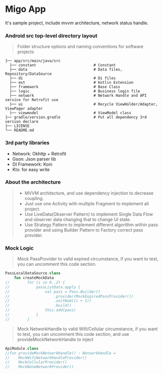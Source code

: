 # Migo App

It's sample project, include mvvm architecture, network status handle.

### Android src top-level directory layout

> Folder structure options and naming conventions for software projects

    ├── app/src/main/java/src
      ├── constant                          # Constant
      ├── data                              # Data files, Repository/DataSource
      ├── di                                # Di files
      ├── ext                               # Kotlin Extension
      ├── framework                         # Base Class
      ├── logic                             # Business login file
      ├── network                           # Network Handle and API service for Retrofit use
      ├── ui                                # Recycle ViewHolder/Adapter, ViewPager adapter
      ├── viewmodel                         # ViewModel class
    ├── gradle/version.gradle               # Put all dependency 3rd version declare
    ├── LICENSE
    └── README.md

### 3rd party libraries

- Network: Okhttp + Retrofit
- Gson: Json parser lib
- DI Framework: Koin
- Ktx: for easy write

### About the architecture

> - MVVM architecture, and use dependency injection to decrease coupling.
> - Just use one Activity with multiple Fragment to implement all project.
> - Use LiveData(Observer Pattern) to implement Single Data Flow and observer data changing that to change UI state.
> - Use Strategy Pattern to implement different algorithm within pass provider and using Builder Pattern to Factory correct pass provider.

### Mock Logic

> Mock PassProvider to valid expired circumstance, if you want to test, you can uncomment this code section.

```kotlin
PassLocalDataSource.class
	fun createMockData
//        for (i in 0..2) {
//            passListData.apply {
//                val pass = Pass.Builder()
//                    .provider(MockExpiredPassProvider())
//                    .unitNum((i + 1))
//                    .build()
//                this.add(pass)
//            }
//        }
```

> Mock NetworkHandle to valid Wifi/Cellular circumstance, if you want to test, you can uncomment this code section, and use provideMockNetworkHandle to inject
```kotlin
ApiModule.class
//fun provideMockNetworkHandle() : NetworkHandle =
//    MockWifiNetworkHandleProvider()
//    MockCellularProvider()
//    MockNoneNetworkProvider()
```